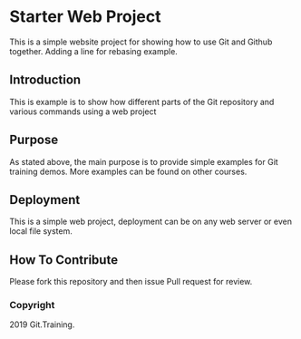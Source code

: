 # Starter Web Project

This is a simple website project for showing how to use Git and Github together.
Adding a line for rebasing example.

## Introduction

This is example is to show how different parts of the Git repository and various commands using a web project

## Purpose

As stated above, the main purpose is to provide simple examples for Git training demos.
More examples can be found on other courses.

## Deployment

This is a simple web project, deployment can be on any web server or even local file system.

## How To Contribute
Please fork this repository and then issue Pull request for review.

### Copyright
2019 Git.Training.

